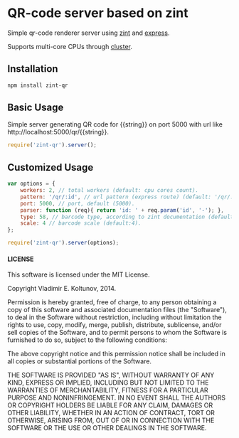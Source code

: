 # QR-code server based on zint 

Simple qr-code renderer server using [zint](https://github.com/zint/zint) and [express](https://github.com/strongloop/express).

Supports multi-core CPUs through [cluster](http://nodejs.org/docs/latest/api/cluster.html).

## Installation



```bash
npm install zint-qr
```


## Basic Usage

Simple server generating QR code for {{string}} on port 5000 with url like http://localhost:5000/qr/{{string}}.

```javascript
require('zint-qr').server();
```

## Customized Usage

```javascript
var options = {
	workers: 2, // total workers (default: cpu cores count).
	pattern: '/qr/:id', // url pattern (express route) (default: '/qr/:id').
	port: 5000, // port, default (5000).
	parser: function (req){ return 'id: ' + req.param('id', '-'); },
	type: 58, // barcode type, according to zint documentation (default: 58 - QR).
	scale: 4 // barcode scale (default:4).
};

require('zint-qr').server(options);
```


#### LICENSE

This software is licensed under the MIT License.

Copyright Vladimir E. Koltunov, 2014.

Permission is hereby granted, free of charge, to any person obtaining a
copy of this software and associated documentation files (the
"Software"), to deal in the Software without restriction, including
without limitation the rights to use, copy, modify, merge, publish,
distribute, sublicense, and/or sell copies of the Software, and to permit
persons to whom the Software is furnished to do so, subject to the
following conditions:

The above copyright notice and this permission notice shall be included
in all copies or substantial portions of the Software.

THE SOFTWARE IS PROVIDED "AS IS", WITHOUT WARRANTY OF ANY KIND, EXPRESS
OR IMPLIED, INCLUDING BUT NOT LIMITED TO THE WARRANTIES OF
MERCHANTABILITY, FITNESS FOR A PARTICULAR PURPOSE AND NONINFRINGEMENT. IN
NO EVENT SHALL THE AUTHORS OR COPYRIGHT HOLDERS BE LIABLE FOR ANY CLAIM,
DAMAGES OR OTHER LIABILITY, WHETHER IN AN ACTION OF CONTRACT, TORT OR
OTHERWISE, ARISING FROM, OUT OF OR IN CONNECTION WITH THE SOFTWARE OR THE
USE OR OTHER DEALINGS IN THE SOFTWARE.
